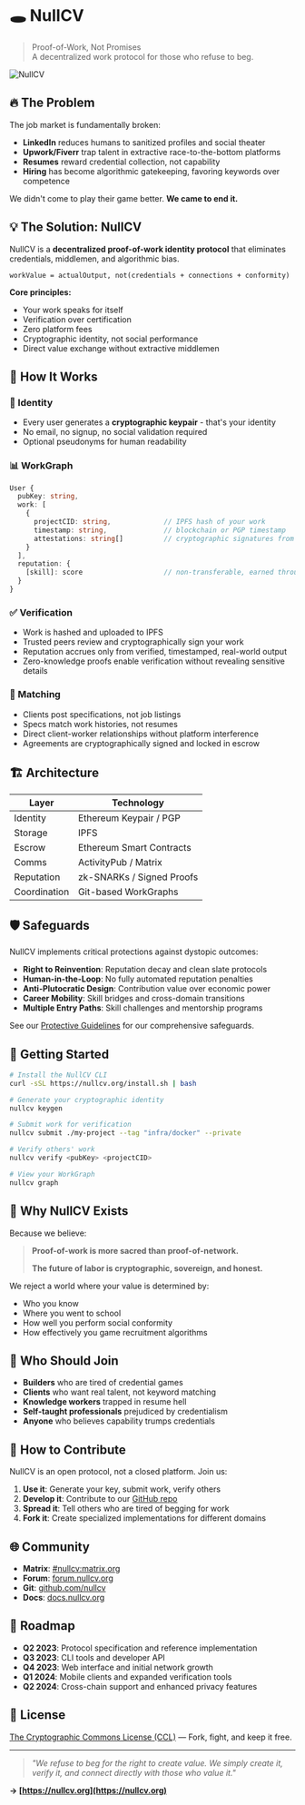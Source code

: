 # 🕳️ NullCV

> Proof-of-Work, Not Promises  
> A decentralized work protocol for those who refuse to beg.

![NullCV](https://nullcv.org/banner.png)

## 🔥 The Problem

The job market is fundamentally broken:

- **LinkedIn** reduces humans to sanitized profiles and social theater
- **Upwork/Fiverr** trap talent in extractive race-to-the-bottom platforms
- **Resumes** reward credential collection, not capability
- **Hiring** has become algorithmic gatekeeping, favoring keywords over competence

We didn't come to play their game better. **We came to end it.**

## 💡 The Solution: NullCV

NullCV is a **decentralized proof-of-work identity protocol** that eliminates credentials, middlemen, and algorithmic bias.

```
workValue = actualOutput, not(credentials + connections + conformity)
```

**Core principles:**
- Your work speaks for itself
- Verification over certification
- Zero platform fees
- Cryptographic identity, not social performance
- Direct value exchange without extractive middlemen

## 🧠 How It Works

### 🔐 Identity
- Every user generates a **cryptographic keypair** - that's your identity
- No email, no signup, no social validation required
- Optional pseudonyms for human readability

### 📊 WorkGraph

```ts
User {
  pubKey: string,
  work: [
    {
      projectCID: string,             // IPFS hash of your work
      timestamp: string,              // blockchain or PGP timestamp
      attestations: string[]          // cryptographic signatures from peers
    }
  ],
  reputation: {
    [skill]: score                    // non-transferable, earned through verified work
  }
}
```

### ✅ Verification
- Work is hashed and uploaded to IPFS
- Trusted peers review and cryptographically sign your work
- Reputation accrues only from verified, timestamped, real-world output
- Zero-knowledge proofs enable verification without revealing sensitive details

### 🤝 Matching
- Clients post specifications, not job listings
- Specs match work histories, not resumes
- Direct client-worker relationships without platform interference
- Agreements are cryptographically signed and locked in escrow

## 🏗️ Architecture

| Layer        | Technology                 |
|--------------|----------------------------|
| Identity     | Ethereum Keypair / PGP     |
| Storage      | IPFS                       |
| Escrow       | Ethereum Smart Contracts   |
| Comms        | ActivityPub / Matrix       |
| Reputation   | zk-SNARKs / Signed Proofs  |
| Coordination | Git-based WorkGraphs       |

## 🛡️ Safeguards

NullCV implements critical protections against dystopic outcomes:

- **Right to Reinvention**: Reputation decay and clean slate protocols
- **Human-in-the-Loop**: No fully automated reputation penalties
- **Anti-Plutocratic Design**: Contribution value over economic power
- **Career Mobility**: Skill bridges and cross-domain transitions
- **Multiple Entry Paths**: Skill challenges and mentorship programs

See our [Protective Guidelines](./docs/PROTECTIVE_GUIDELINES.md) for our comprehensive safeguards.

## 🚀 Getting Started

```bash
# Install the NullCV CLI
curl -sSL https://nullcv.org/install.sh | bash

# Generate your cryptographic identity
nullcv keygen

# Submit work for verification
nullcv submit ./my-project --tag "infra/docker" --private

# Verify others' work
nullcv verify <pubKey> <projectCID>

# View your WorkGraph
nullcv graph
```

## 🤔 Why NullCV Exists

Because we believe:

> **Proof-of-work is more sacred than proof-of-network.**
>
> **The future of labor is cryptographic, sovereign, and honest.**

We reject a world where your value is determined by:
- Who you know
- Where you went to school
- How well you perform social conformity
- How effectively you game recruitment algorithms

## 👥 Who Should Join

- **Builders** who are tired of credential games
- **Clients** who want real talent, not keyword matching
- **Knowledge workers** trapped in resume hell
- **Self-taught professionals** prejudiced by credentialism
- **Anyone** who believes capability trumps credentials

## 🧩 How to Contribute

NullCV is an open protocol, not a closed platform. Join us:

1. **Use it**: Generate your key, submit work, verify others
2. **Develop it**: Contribute to our [GitHub repo](https://github.com/nullcv)
3. **Spread it**: Tell others who are tired of begging for work
4. **Fork it**: Create specialized implementations for different domains

## 🌐 Community

- **Matrix**: [#nullcv:matrix.org](https://matrix.to/#/#nullcv:matrix.org)
- **Forum**: [forum.nullcv.org](https://forum.nullcv.org)
- **Git**: [github.com/nullcv](https://github.com/nullcv)
- **Docs**: [docs.nullcv.org](https://docs.nullcv.org)

## 🔮 Roadmap

- **Q2 2023**: Protocol specification and reference implementation
- **Q3 2023**: CLI tools and developer API
- **Q4 2023**: Web interface and initial network growth
- **Q1 2024**: Mobile clients and expanded verification tools
- **Q2 2024**: Cross-chain support and enhanced privacy features

## 🧷 License

[The Cryptographic Commons License (CCL)](./LICENSE) — Fork, fight, and keep it free.

---

> *"We refuse to beg for the right to create value. We simply create it, verify it, and connect directly with those who value it."*

**→ [https://nullcv.org](https://nullcv.org)**